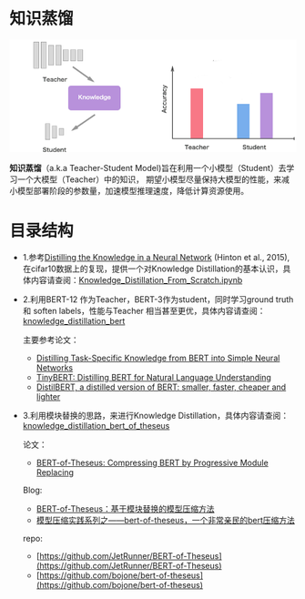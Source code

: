# 知识蒸馏
![](./img/knowledge-distillation.png)

<strong>知识蒸馏</strong>（a.k.a Teacher-Student Model)旨在利用一个小模型（Student）去学习一个大模型（Teacher）中的知识，
期望小模型尽量保持大模型的性能，来减小模型部署阶段的参数量，加速模型推理速度，降低计算资源使用。

# 目录结构
- 1.参考[Distilling the Knowledge in a Neural Network](http://arxiv.org/abs/1503.02531) (Hinton et al., 2015),
在cifar10数据上的复现，提供一个对Knowledge Distillation的基本认识，具体内容请查阅：[Knowledge_Distillation_From_Scratch.ipynb](Knowledge_Distillation_From_Scratch.ipynb)
- 2.利用BERT-12 作为Teacher，BERT-3作为student，同时学习ground truth 和 soften labels，性能与Teacher 相当甚至更优，具体内容请查阅：[knowledge_distillation_bert](https://github.com/xv44586/Knowledge-Distillation-NLP/knowledge_distillation_bert.py)
  
  主要参考论文：
  - [Distilling Task-Specific Knowledge from BERT into Simple Neural Networks](http://arxiv.org/abs/1903.12136) 
  - [TinyBERT: Distilling BERT for Natural Language Understanding](http://arxiv.org/abs/1909.10351)
  - [DistilBERT, a distilled version of BERT: smaller, faster, cheaper and lighter](http://arxiv.org/abs/1910.01108)
  
- 3.利用模块替换的思路，来进行Knowledge Distillation，具体内容请查阅：[knowledge_distillation_bert_of_theseus](https://github.com/xv44586/Knowledge-Distillation-NLP/knowledge_distillation_bert_of_theseus.py)

   论文：
   - [BERT-of-Theseus: Compressing BERT by Progressive Module Replacing](http://arxiv.org/abs/2002.02925)
   
   Blog:
   - [BERT-of-Theseus：基于模块替换的模型压缩方法](https://spaces.ac.cn/archives/7575)
   - [模型压缩实践系列之——bert-of-theseus，一个非常亲民的bert压缩方法](https://zhuanlan.zhihu.com/p/112787764)
   
   repo:
   - [https://github.com/JetRunner/BERT-of-Theseus](https://github.com/JetRunner/BERT-of-Theseus)
   - [https://github.com/bojone/bert-of-theseus](https://github.com/bojone/bert-of-theseus)